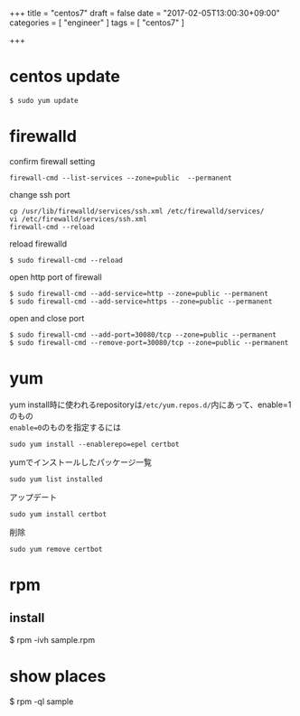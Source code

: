+++
title = "centos7"
draft = false
date = "2017-02-05T13:00:30+09:00"
categories = [ "engineer" ]
tags = [ "centos7" ]

+++

# centos update

```
$ sudo yum update
```

# firewalld

confirm firewall setting  

```
firewall-cmd --list-services --zone=public  --permanent  
```

change ssh port

```
cp /usr/lib/firewalld/services/ssh.xml /etc/firewalld/services/
vi /etc/firewalld/services/ssh.xml
firewall-cmd --reload
```

reload firewalld  

```
$ sudo firewall-cmd --reload
```

open http port of firewall  

```
$ sudo firewall-cmd --add-service=http --zone=public --permanent
$ sudo firewall-cmd --add-service=https --zone=public --permanent
```

open and close port  

```
$ sudo firewall-cmd --add-port=30080/tcp --zone=public --permanent
$ sudo firewall-cmd --remove-port=30080/tcp --zone=public --permanent
```

# yum

yum install時に使われるrepositoryは`/etc/yum.repos.d/`内にあって、enable=1のもの  
`enable=0`のものを指定するには

```
sudo yum install --enablerepo=epel certbot
```

yumでインストールしたパッケージ一覧

```
sudo yum list installed
```

アップデート

```
sudo yum install certbot
```

削除

```
sudo yum remove certbot
```

# rpm

## install

$ rpm -ivh sample.rpm

# show places

$ rpm -ql sample


